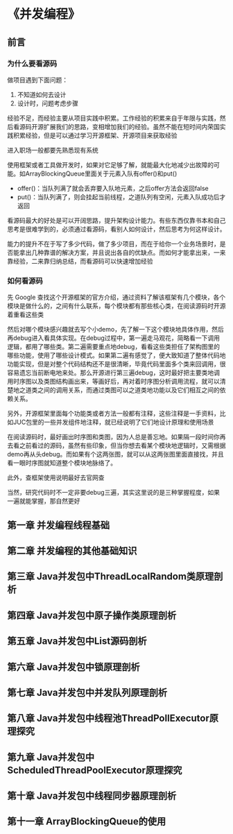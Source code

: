 # 《并发编程》

## 前言

### 为什么要看源码

做项目遇到下面问题：

1. 不知道如何去设计
2. 设计时，问题考虑步骤

经验不足，而经验主要从项目实践中积累。工作经验的积累来自于年限与实践，然后看源码开源扩展我们的思路，变相增加我们的经验。虽然不能在短时间内荣国实践积累经验，但是可以通过学习开源框架、开源项目来获取经验

进入职场一般都要先熟悉现有系统

使用框架或者工具做开发时，如果对它足够了解，就能最大化地减少出故障的可能。如ArrayBlockingQueue里面关于元素入队有offer()和put()
* offer()：当队列满了就会丢弃要入队地元素，之后offer方法会返回false
* put()：当队列满了，则会挂起当前线程，之道队列有空闲，元素入队成功后才返回

看源码最大的好处是可以开阔思路，提升架构设计能力。有些东西仅靠书本和自己思考是很难学到的，必须通过看源码，看别人如何设计，然后思考为何这样设计。

能力的提升不在于写了多少代码，做了多少项目，而在于给你一个业务场景时，是否能拿出几种靠谱的解决方案，并且说出各自的优缺点。而如何才能拿出来，一来靠经验，二来靠归纳总结，而看源码可以快速增加经验

### 如何看源码

先 Google 查找这个开源框架的官方介绍，通过资料了解该框架有几个模块，各个模块是做什么的，之间有什么联系，每个模块都有那些核心类，在阅读源码时开源着重看这些类

然后对哪个模块感兴趣就去写个小demo，先了解一下这个模块地具体作用，然后再debug进入看具体实现。在debug过程中，第一遍走马观花，简略看一下调用逻辑，都用了哪些类。第二遍需要重点地debug，看看这些类担任了架构图里的哪些功能，使用了哪些设计模式。如果第二遍有感觉了，便大致知道了整体代码地功能实现，但是对整个代码结构还不是很清晰，毕竟代码里面多个类来回调用，很容易遗忘当前断电地来处。那么开源进行第三遍debug，这时最好把主要类地调用时序图以及类图结构画出来，等画好后，再对着时序图分析调用流程，就可以清楚地之道类之间的调用关系，而通过类图可以之道类地功能以及它们相互之间的依赖关系。

另外，开源框架里面每个功能类或者方法一般都有注释，这些注释是一手资料，比如JUC包里的一些并发组件地注释，就已经说明了它们地设计原理和使用场景

在阅读源码时，最好画出时序图和类图，因为人总是善忘地。如果隔一段时间你再去看之前看过的源码，虽然有些印象，但当你想去看某个模块地逻辑时，又需根据demo再从头debug。而如果有个这两张图，就可以从这两张图里面直接找，并且看一眼时序图就知道整个模块地脉络了。

此外，查框架使用说明最好去官网查

当然，研究代码时不一定非要debug三遍，其实这里说的是三种掌握程度，如果一遍就能掌握，那自然更好

## 第一章 并发编程线程基础

## 第二章 并发编程的其他基础知识

## 第三章 Java并发包中ThreadLocalRandom类原理剖析

## 第四章 Java并发包中原子操作类原理剖析

## 第五章 Java并发包中List源码剖析

## 第六章 Java并发包中锁原理剖析

## 第七章 Java并发包中并发队列原理剖析

## 第八章 Java并发包中线程池ThreadPollExecutor原理探究

## 第九章 Java并发包中ScheduledThreadPoolExecutor原理探究

## 第十章 Java并发包中线程同步器原理剖析

## 第十一章 ArrayBlockingQueue的使用
